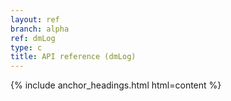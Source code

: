 ```yaml
---
layout: ref
branch: alpha
ref: dmLog
type: c
title: API reference (dmLog)
---
```

{% include anchor_headings.html html=content %}